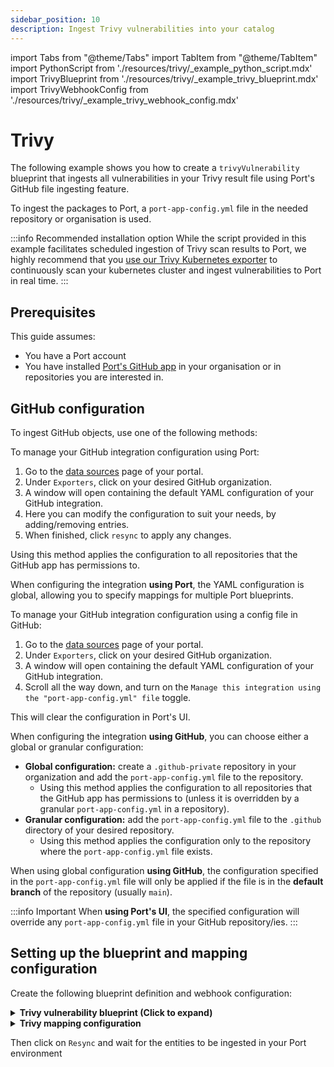 ```yaml
---
sidebar_position: 10
description: Ingest Trivy vulnerabilities into your catalog
---
```


import Tabs from "@theme/Tabs"
import TabItem from "@theme/TabItem"
import PythonScript from './resources/trivy/\_example_python_script.mdx'
import TrivyBlueprint from './resources/trivy/\_example_trivy_blueprint.mdx'
import TrivyWebhookConfig from './resources/trivy/\_example_trivy_webhook_config.mdx'

# Trivy

The following example shows you how to create a `trivyVulnerability` blueprint that ingests all vulnerabilities in your Trivy result file using Port's GitHub file ingesting feature.

To ingest the packages to Port, a `port-app-config.yml` file in the needed repository or organisation is used.

:::info Recommended installation option
While the script provided in this example facilitates scheduled ingestion of Trivy scan results to Port, we highly recommend that you [use our Trivy Kubernetes exporter](/build-your-software-catalog/sync-data-to-catalog/kubernetes/templates/trivy) to continuously scan your kubernetes cluster and ingest vulnerabilities to Port in real time. 
:::


## Prerequisites
This guide assumes:
- You have a Port account
- You have installed [Port's GitHub app](docs/build-your-software-catalog/sync-data-to-catalog/git/github/installation.md) in your organisation or in repositories you are interested in.

## GitHub configuration

To ingest GitHub objects, use one of the following methods:

<Tabs queryString="method">

<TabItem label="Using Port's UI" value="port">

To manage your GitHub integration configuration using Port:

1. Go to the [data sources](https://app.getport.io/settings/data-sources) page of your portal.
2. Under `Exporters`, click on your desired GitHub organization.
3. A window will open containing the default YAML configuration of your GitHub integration.
4. Here you can modify the configuration to suit your needs, by adding/removing entries.
5. When finished, click `resync` to apply any changes.

Using this method applies the configuration to all repositories that the GitHub app has permissions to.

When configuring the integration **using Port**, the YAML configuration is global, allowing you to specify mappings for multiple Port blueprints.

</TabItem>

<TabItem label="Using GitHub" value="github">

To manage your GitHub integration configuration using a config file in GitHub:

1. Go to the [data sources](https://app.getport.io/settings/data-sources) page of your portal.
2. Under `Exporters`, click on your desired GitHub organization.
3. A window will open containing the default YAML configuration of your GitHub integration.
4. Scroll all the way down, and turn on the `Manage this integration using the "port-app-config.yml" file` toggle.

This will clear the configuration in Port's UI.

When configuring the integration **using GitHub**, you can choose either a global or granular configuration:

- **Global configuration:** create a `.github-private` repository in your organization and add the `port-app-config.yml` file to the repository.
  - Using this method applies the configuration to all repositories that the GitHub app has permissions to (unless it is overridden by a granular `port-app-config.yml` in a repository).
- **Granular configuration:** add the `port-app-config.yml` file to the `.github` directory of your desired repository.
  - Using this method applies the configuration only to the repository where the `port-app-config.yml` file exists.

When using global configuration **using GitHub**, the configuration specified in the `port-app-config.yml` file will only be applied if the file is in the **default branch** of the repository (usually `main`).

</TabItem>

</Tabs>

:::info Important
When **using Port's UI**, the specified configuration will override any `port-app-config.yml` file in your GitHub repository/ies.
:::

## Setting up the blueprint and mapping configuration

Create the following blueprint definition and webhook configuration:

<details>
<summary><b>Trivy vulnerability blueprint (Click to expand)</b></summary>
<TrivyBlueprint/>
</details>

<details>
<summary><b>Trivy mapping configuration</b></summary>

```yaml showLineNumbers
- kind: file
  selector:
    query: 'true'
    files:
      - path: '**/result.json' # path to results json file
  port:
    itemsToParse: '[.file.content[] | select(.Vulnerabilities != null) as $input | .Vulnerabilities[] | {VulnerabilityID, PkgName, InstalledVersion, FixedVersion, Title, Description, Severity, References, PrimaryURL, DataSource, Target: $input.Target}]'
    entity:
      mappings:
        identifier: .item.VulnerabilityID
        title: .item.Title
        blueprint: '"trivyVulnerability"'
        properties:
          version: .item.InstalledVersion
          package_name: .item.PkgName
          primaryUrl: .item.PrimaryURL
          description: .item.Description
          target: .item.Target
          severity: .item.Severity
          data_source: .item.DataSource
```

</details>

Then click on `Resync` and wait for the entities to be ingested in your Port environment
